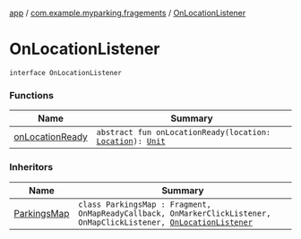 [app](../../index.md) / [com.example.myparking.fragements](../index.md) / [OnLocationListener](./index.md)

# OnLocationListener

`interface OnLocationListener`

### Functions

| Name | Summary |
|---|---|
| [onLocationReady](on-location-ready.md) | `abstract fun onLocationReady(location: `[`Location`](https://developer.android.com/reference/android/location/Location.html)`): `[`Unit`](https://kotlinlang.org/api/latest/jvm/stdlib/kotlin/-unit/index.html) |

### Inheritors

| Name | Summary |
|---|---|
| [ParkingsMap](../-parkings-map/index.md) | `class ParkingsMap : Fragment, OnMapReadyCallback, OnMarkerClickListener, OnMapClickListener, `[`OnLocationListener`](./index.md) |
